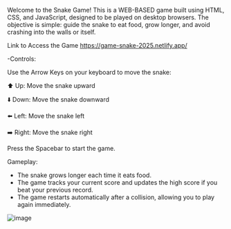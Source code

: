 
Welcome to the Snake Game! This is a WEB-BASED game built using HTML, CSS, and JavaScript, designed to be played on desktop browsers. 
The objective is simple: guide the snake to eat food, grow longer, and avoid crashing into the walls or itself.

Link to Access the Game
https://game-snake-2025.netlify.app/

-Controls:

Use the Arrow Keys on your keyboard to move the snake:

⬆️ Up: Move the snake upward

⬇️ Down: Move the snake downward

⬅️ Left: Move the snake left

➡️ Right: Move the snake right

Press the Spacebar to start the game.

Gameplay:

- The snake grows longer each time it eats food.
- The game tracks your current score and updates the high score if you beat your previous record.
- The game restarts automatically after a collision, allowing you to play again immediately.

![image](https://github.com/user-attachments/assets/bf73f7db-f2f6-45d1-b526-4ab88496a99d)
